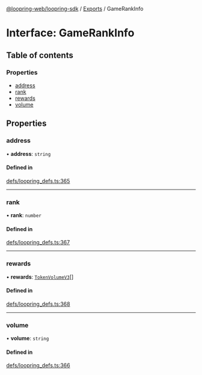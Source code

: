 [@loopring-web/loopring-sdk](../README.md) / [Exports](../modules.md) / GameRankInfo

# Interface: GameRankInfo

## Table of contents

### Properties

- [address](GameRankInfo.md#address)
- [rank](GameRankInfo.md#rank)
- [rewards](GameRankInfo.md#rewards)
- [volume](GameRankInfo.md#volume)

## Properties

### address

• **address**: `string`

#### Defined in

[defs/loopring_defs.ts:365](https://github.com/Loopring/loopring_sdk/blob/d5fca11/src/defs/loopring_defs.ts#L365)

___

### rank

• **rank**: `number`

#### Defined in

[defs/loopring_defs.ts:367](https://github.com/Loopring/loopring_sdk/blob/d5fca11/src/defs/loopring_defs.ts#L367)

___

### rewards

• **rewards**: [`TokenVolumeV3`](TokenVolumeV3.md)[]

#### Defined in

[defs/loopring_defs.ts:368](https://github.com/Loopring/loopring_sdk/blob/d5fca11/src/defs/loopring_defs.ts#L368)

___

### volume

• **volume**: `string`

#### Defined in

[defs/loopring_defs.ts:366](https://github.com/Loopring/loopring_sdk/blob/d5fca11/src/defs/loopring_defs.ts#L366)
